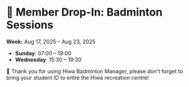 # 🎾 Member Drop-In: Badminton Sessions
**Week:** Aug 17, 2025 – Aug 23, 2025

- **Sunday**: 07:00 – 19:00
- **Wednesday**: 15:30 – 19:30

📣 Thank you for using Hiwa Badminton Manager, please don't forget to bring your student ID to entre the Hiwa recreation centre!
